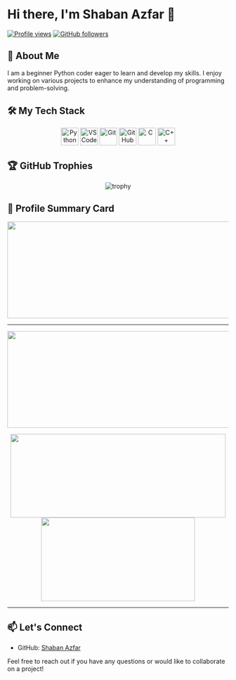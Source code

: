 # Hi there, I'm Shaban Azfar 👋

[![Profile views](https://komarev.com/ghpvc/?username=shabanazfar&color=blue)](https://github.com/shabanazfar)
[![GitHub followers](https://img.shields.io/github/followers/shabanazfar?label=Follow&style=social)](https://github.com/shabanazfar)

## 🚀 About Me
I am a beginner Python coder eager to learn and develop my skills. I enjoy working on various projects to enhance my understanding of programming and problem-solving.

## 🛠️ My Tech Stack
<p align="center">
  <img src="https://cdn.jsdelivr.net/gh/devicons/devicon/icons/python/python-original.svg" alt="Python" width="40" height="40"/>
  <img src="https://cdn.jsdelivr.net/gh/devicons/devicon/icons/vscode/vscode-original.svg" alt="VS Code" width="40" height="40"/>
  <img src="https://cdn.jsdelivr.net/gh/devicons/devicon/icons/git/git-original.svg" alt="Git" width="40" height="40"/>
  <img src="https://cdn.jsdelivr.net/gh/devicons/devicon/icons/github/github-original.svg" alt="GitHub" width="40" height="40"/>
  <img src="https://cdn.jsdelivr.net/gh/devicons/devicon/icons/c/c-original.svg" alt="C" width="40" height="40"/>
  <img src="https://cdn.jsdelivr.net/gh/devicons/devicon/icons/cplusplus/cplusplus-original.svg" alt="C++" width="40" height="40"/>
</p>

## 🏆 GitHub Trophies
<p align="center">
  <img src="https://github-profile-trophy.vercel.app/?username=shabanazfar&theme=onedark" alt="trophy">
</p>

## 📄 Profile Summary Card
<p align="center">
  <a href="https://github.com/vn7n24fzkq/github-profile-summary-cards">
    <img width="800" height="220" src="https://github-profile-summary-cards.vercel.app/api/cards/profile-details?username=shabanazfar&theme=monokai">
  </a>
</p>

---

<p align="center">
  <img width="800" height="220" src="https://streak-stats.demolab.com?user=shabanazfar&theme=monokai&hide_border=true&border_radius=5&card_width=800">
</p>

<p align="center">
  <img width="490" height="190" src="https://github-readme-stats.vercel.app/api?username=shabanazfar&show_icons=true&theme=monokai">
  <img width="350" height="190" src="https://github-readme-stats.vercel.app/api/top-langs/?username=shabanazfar&size_weight=0.15&count_weight=0.5&layout=compact&theme=monokai">
</p>

---

## 📫 Let's Connect
- GitHub: [Shaban Azfar](https://github.com/shabanazfar)

Feel free to reach out if you have any questions or would like to collaborate on a project!
